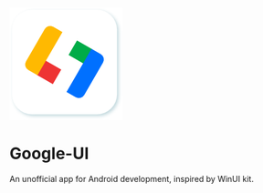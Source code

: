 ![alt text](Icon.png)
# **Google-UI**
An unofficial app for Android development, inspired by WinUI kit.
